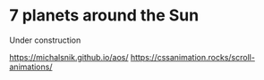 # 7 planets around the Sun

Under construction

https://michalsnik.github.io/aos/
https://cssanimation.rocks/scroll-animations/
